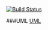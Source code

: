 [![Build Status](https://travis-ci.com/401-advanced-js/lab-27.svg?branch=master)](https://travis-ci.com/401-advanced-js/lab-27)

###UML
[UML](./assets/lab-27.jpg)
